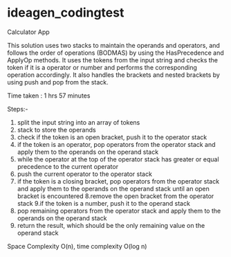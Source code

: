# ideagen_codingtest
Calculator App

This solution uses two stacks to maintain the operands and operators, and follows the order of operations (BODMAS) by using the HasPrecedence and ApplyOp methods. It uses the tokens from the input string and checks the token if it is a operator or number and performs the corresponding operation accordingly.
It also handles the brackets and nested brackets by using push and pop from the stack. 

Time taken : 1 hrs 57 minutes

Steps:-
1. split the input string into an array of tokens 
2. stack to store the operands
3. check if the token is an open bracket, push it to the operator stack
4. if the token is an operator, pop operators from the operator stack and apply them to the operands on the operand stack
5. while the operator at the top of the operator stack has greater or equal precedence to the current operator
6. push the current operator to the operator stack
7. if the token is a closing bracket, pop operators from the operator stack and apply them to the operands on the operand stack until an open bracket is encountered
8.remove the open bracket from the operator stack
9.if the token is a number, push it to the operand stack
10. pop remaining operators from the operator stack and apply them to the operands on the operand stack
11. return the result, which should be the only remaining value on the operand stack

Space Complexity O(n), time complexity O(log n)
